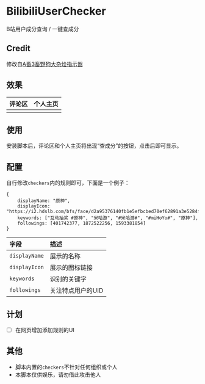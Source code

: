 # BilibiliUserChecker

 B站用户成分查询 / 一键查成分

## Credit

修改自[A畜3畜野狗大杂烩指示器](https://greasyfork.org/zh-CN/scripts/451236)

## 效果

| 评论区 | 个人主页 |
|:---:|:----:|
|     |      |

## 使用

安装脚本后，评论区和个人主页将出现“查成分”的按钮，点击后即可显示。

## 配置

自行修改`checkers`内的规则即可，下面是一个例子：

```
{
    displayName: "原神",
    displayIcon: "https://i2.hdslb.com/bfs/face/d2a95376140fb1e5efbcbed70ef62891a3e5284f.jpg@240w_240h_1c_1s.jpg",
    keywords: ["互动抽奖 #原神", "米哈游", "#米哈游#", "#miHoYo#", "原神"],
    followings: [401742377, 1872522256, 1593381854]
}
```

| 字段            | 描述         |
|:------------- |:---------- |
| `displayName` | 展示的名称      |
| `displayIcon` | 展示的图标链接    |
| `keywords`    | 识别的关键字     |
| `followings`  | 关注特点用户的UID |

## 计划

- [ ] 在网页增加添加规则的UI

## 其他

- 脚本内置的`checkers`不针对任何组织或个人
- 本脚本仅供娱乐，请勿借此攻击他人
